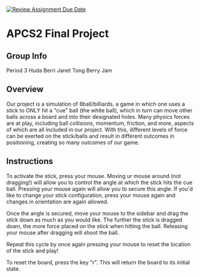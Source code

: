 [![Review Assignment Due Date](https://classroom.github.com/assets/deadline-readme-button-24ddc0f5d75046c5622901739e7c5dd533143b0c8e959d652212380cedb1ea36.svg)](https://classroom.github.com/a/syDSSnTt)
# APCS2 Final Project

## Group Info
Period 3
Huda Berri
Janet Tong 
Berry Jam 

## Overview
Our project is a simulation of 8ball/billiards, a game in which one uses a stick to ONLY hit a "cue" ball (the white ball), which in turn can move other balls across a board and into their designated holes.  Many physics forces are at play, including ball collisions, momentum, friction, and more, aspects of which are all included in our project. With this, different levels of force can be exerted on the stick/balls and result in different outcomes in positioning, creating so many outcomes of our game. 

## Instructions

To activate the stick, press your mouse. Moving ur mouse around (not dragging!) will allow you to control the angle at which the stick hits the cue ball. Pressing your mouse again will allow you to secure this angle. If you'd like to change your stick configuration, press your mouse again and changes in orientation are again allowed. 

Once the angle is secured, move your mouse to the sidebar and drag the stick down as much as you would like. The further the stick is dragged down, the more force placed on the stick when hitting the ball. Releasing your mouse after dragging will shoot the ball. 

Repeat this cycle by once again pressing your mouse to reset the location of the stick and play! 

To reset the board, press the key "r". This will return the board to its initial state. 
